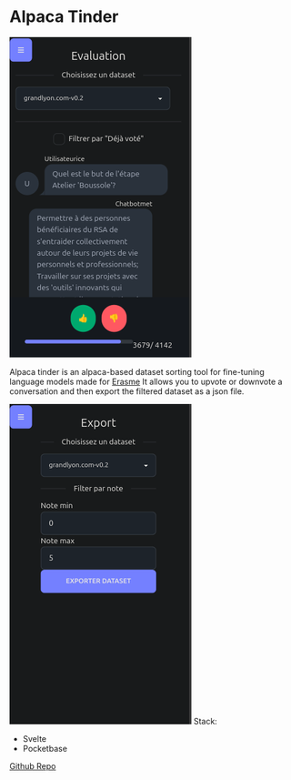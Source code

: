# Alpaca Tinder
![alt text](evaluation.png)

Alpaca tinder is an alpaca-based dataset sorting tool for fine-tuning language models made for [Erasme](https://www.erasme.org/)
It allows you to upvote or downvote a conversation and then export the filtered dataset as a json file.

![alt text](export.png)
Stack:
- Svelte
- Pocketbase

[Github Repo](https://github.com/urbanlab/alpaca-tinder)